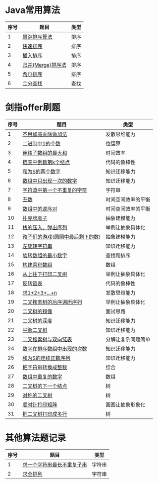 # Java常用算法

| 序号 | 题目 | 类型 |
| ------ | ------ | ------ | 
| 1 | [冒泡排序算法](src/main/java/com/cyg/suanfa/algorithm/BubbleSort.java) |  排序 |
| 2 | [快速排序](src/main/java/com/cyg/suanfa/algorithm/FastSort.java) | 排序 |
| 3 | [插入排序](src/main/java/com/cyg/suanfa/algorithm/InsertSort.java)| 排序 |
| 4 | [归并(Merge)排序法](src/main/java/com/cyg/suanfa/algorithm/MergeSort.java)| 排序 |
| 5 | [希尔排序](src/main/java/com/cyg/suanfa/algorithm/ShellSort.java)| 排序 |
| 6 | [二分查找](src/main/java/com/cyg/suanfa/algorithm/TwoPointsSearch.java)| 查找 |

# 剑指offer刷题

| 序号 | 题目 | 类型 | 
| ------ | ------ | ------ |
| 1 | [不用加减乘除做加法](src/main/java/com/cyg/suanfa/algorithm/Add.java)| 发散思维能力 | 
| 2 | [二进制中1的个数](src/main/java/com/cyg/suanfa/algorithm/BinarySystem_1.java) | 位运算 |
| 3 | [连续子数组的最大和](src/main/java/com/cyg/suanfa/algorithm/FindGreatestSumOfSubArray.java) | 时间效率 |
| 4 | [链表中倒数第k个结点](src/main/java/com/cyg/suanfa/algorithm/FindGreatestSumOfSubArray.java)| 代码的鲁棒性 |
| 5 | [和为S的两个数字](src/main/java/com/cyg/suanfa/algorithm/FindNumbersWithSum.java) | 知识迁移能力 |
| 6 | [数组中只出现一次的数字](src/main/java/com/cyg/suanfa/algorithm/FindNumsAppearOnce.java) | 知识迁移能力 |
| 7 | [字符流中第一个不重复的字符](src/main/java/com/cyg/suanfa/algorithm/FirstAppearingOnce.java) | 字符串 |
| 8 | [丑数](src/main/java/com/cyg/suanfa/algorithm/GetUglyNumber_Solution.java)| 时间空间效率的平衡 |
| 9 | [数组中的逆序对](src/main/java/com/cyg/suanfa/algorithm/InversePairs.java)|  时间空间效率的平衡 |
| 10| [扑克牌顺子](src/main/java/com/cyg/suanfa/algorithm/IsContinuous.java)| 抽象建模能力 |
| 11| [栈的压入、弹出序列](src/main/java/com/cyg/suanfa/algorithm/IsPopOrder.java)| 举例让抽象具体化 |
| 12| [孩子们的游戏(圆圈中最后剩下的数)](src/main/java/com/cyg/suanfa/algorithm/LastRemaining_Solution.java) | 抽象建模能力 |
| 13| [左旋转字符串](src/main/java/com/cyg/suanfa/algorithm/LeftRotateString.java)| 知识迁移能力 |
| 14| [旋转数组的最小数字](src/main/java/com/cyg/suanfa/algorithm/MinNumberInRotateArray.java) | 查找和排序 |
| 15| [构建乘积数组](src/main/java/com/cyg/suanfa/algorithm/Multiply.java) | 数组  |
| 16| [从上往下打印二叉树](src/main/java/com/cyg/suanfa/algorithm/PrintFromTopToBottom.java) | 举例让抽象具体化 |
| 17| [反转链表](src/main/java/com/cyg/suanfa/algorithm/ReverseList.java) | 代码的鲁棒性  |
| 18| [求1+2+3+...+n](src/main/java/com/cyg/suanfa/algorithm/Sum_Solution.java) | 发散思维能力  |
| 19| [二叉搜索树的后序遍历序列](src/main/java/com/cyg/suanfa/algorithm/VerifySquenceOfBST.java) | 举例让抽象具体化   |
| 20| [二叉树的镜像](src/main/java/com/cyg/suanfa/algorithm/Mirror.java) | 面试思路   |
| 21| [二叉树的深度](src/main/java/com/cyg/suanfa/algorithm/TreeDepth.java) | 知识迁移能力    |
| 22| [平衡二叉树](src/main/java/com/cyg/suanfa/algorithm/IsBalanced_Solution.java) | 知识迁移能力    |
| 23| [二叉搜索树与双向链表](src/main/java/com/cyg/suanfa/algorithm/Convert.java) | 分解让复杂问题简单 	    |
| 24| [数字在排序数组中出现的次数](src/main/java/com/cyg/suanfa/algorithm/GetNumberOfK.java) | 知识迁移能力 	  |
| 25| [和为S的连续正数序列](src/main/java/com/cyg/suanfa/algorithm/FindContinuousSequence.java) |  知识迁移能力 	  |
| 26| [把字符串转换成整数](src/main/java/com/cyg/suanfa/algorithm/StrToInt.java) |  综合  	  |
| 27| [数组中重复的数字](src/main/java/com/cyg/suanfa/algorithm/Duplicate.java) |  数组   	  |
| 28| [二叉树的下一个结点](src/main/java/com/cyg/suanfa/algorithm/GetNext.java) |  树    	  |
| 29| [对称的二叉树 ](src/main/java/com/cyg/suanfa/algorithm/IsSymmetrical.java) |  树    	  |
| 30| [顺时针打印矩阵 ](src/main/java/com/cyg/suanfa/algorithm/PrintMatrix.java) |  画图让抽象形象化  |
| 31| [把二叉树打印成多行 ](src/main/java/com/cyg/suanfa/algorithm/Print.java) |  树   |


# 其他算法题记录

| 序号 | 题目 |  类型 |
| ------ | ------ | ------ |
| 1 | [求一个字符串最长不重复子串](src/main/java/com/cyg/suanfa/algorithm/LongestNonRepeatingSubstring.java)| 字符串 |
| 2 | [求全排列](src/main/java/com/cyg/suanfa/algorithm/FullPermutation.java)| 字符串 | 

